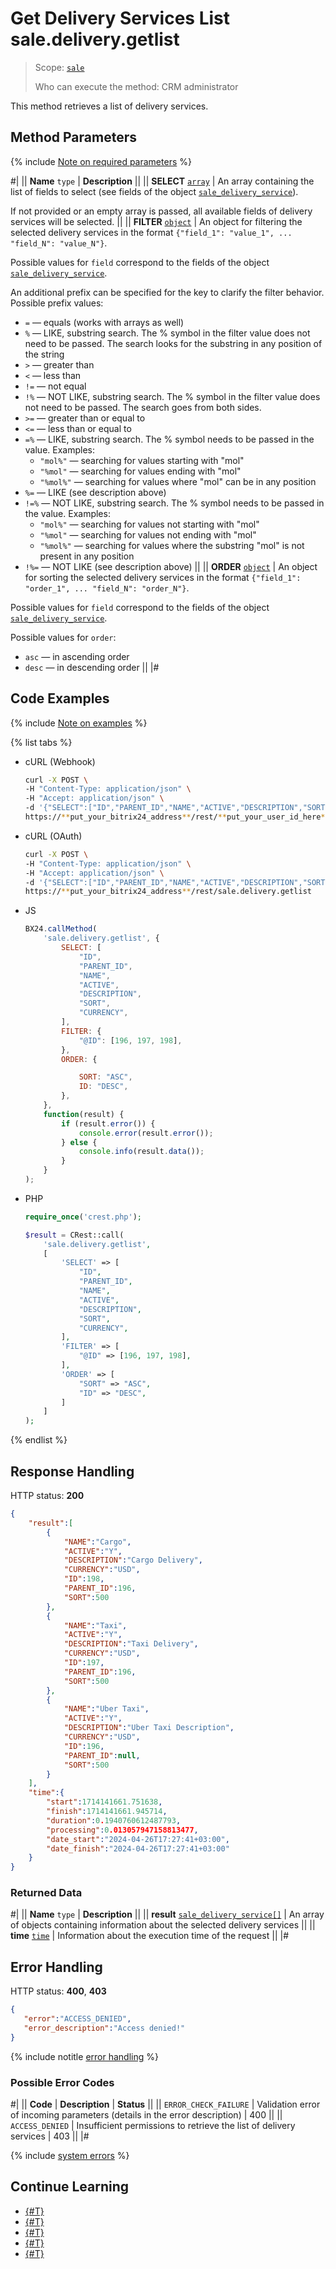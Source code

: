 # Get Delivery Services List sale.delivery.getlist

> Scope: [`sale`](../../../scopes/permissions.md)
>
> Who can execute the method: CRM administrator

This method retrieves a list of delivery services.

## Method Parameters

{% include [Note on required parameters](../../../../_includes/required.md) %}

#|
|| **Name**
`type` | **Description** ||
|| **SELECT**
[`array`](../../data-types.md) | An array containing the list of fields to select (see fields of the object [`sale_delivery_service`](../../data-types.md)).
 
If not provided or an empty array is passed, all available fields of delivery services will be selected.
||
|| **FILTER**
[`object`](../../data-types.md) | An object for filtering the selected delivery services in the format `{"field_1": "value_1", ... "field_N": "value_N"}`.
 
Possible values for `field` correspond to the fields of the object [`sale_delivery_service`](../../data-types.md).

An additional prefix can be specified for the key to clarify the filter behavior. Possible prefix values:

- `=` — equals (works with arrays as well)
- `%` — LIKE, substring search. The % symbol in the filter value does not need to be passed. The search looks for the substring in any position of the string
- `>` — greater than
- `<` — less than
- `!=` — not equal
- `!%` — NOT LIKE, substring search. The % symbol in the filter value does not need to be passed. The search goes from both sides.
- `>=` — greater than or equal to
- `<=` — less than or equal to
- `=%` — LIKE, substring search. The % symbol needs to be passed in the value. Examples: 
    - `"mol%"` — searching for values starting with "mol"
    - `"%mol"` — searching for values ending with "mol"
    - `"%mol%"` — searching for values where "mol" can be in any position
- `%=` — LIKE (see description above)
- `!=%` — NOT LIKE, substring search. The % symbol needs to be passed in the value. Examples:
    - `"mol%"` — searching for values not starting with "mol"
    - `"%mol"` — searching for values not ending with "mol"
    - `"%mol%"` — searching for values where the substring "mol" is not present in any position
- `!%=` — NOT LIKE (see description above)
||
|| **ORDER**
[`object`](../../data-types.md) | An object for sorting the selected delivery services in the format `{"field_1": "order_1", ... "field_N": "order_N"}`.
 
Possible values for `field` correspond to the fields of the object [`sale_delivery_service`](../../data-types.md).
 
Possible values for `order`:

- `asc` — in ascending order
- `desc` — in descending order
 ||
|#

## Code Examples

{% include [Note on examples](../../../../_includes/examples.md) %}

{% list tabs %}

- cURL (Webhook)

    ```bash
    curl -X POST \
    -H "Content-Type: application/json" \
    -H "Accept: application/json" \
    -d '{"SELECT":["ID","PARENT_ID","NAME","ACTIVE","DESCRIPTION","SORT","CURRENCY"],"FILTER":{"@ID":[196,197,198]},"ORDER":{"SORT":"ASC","ID":"DESC"}}' \
    https://**put_your_bitrix24_address**/rest/**put_your_user_id_here**/**put_your_webhook_here**/sale.delivery.getlist
    ```

- cURL (OAuth)

    ```bash
    curl -X POST \
    -H "Content-Type: application/json" \
    -H "Accept: application/json" \
    -d '{"SELECT":["ID","PARENT_ID","NAME","ACTIVE","DESCRIPTION","SORT","CURRENCY"],"FILTER":{"@ID":[196,197,198]},"ORDER":{"SORT":"ASC","ID":"DESC"},"auth":"**put_access_token_here**"}' \
    https://**put_your_bitrix24_address**/rest/sale.delivery.getlist
    ```

- JS

    ```js
    BX24.callMethod(
        'sale.delivery.getlist', {
            SELECT: [
                "ID",
                "PARENT_ID",
                "NAME",
                "ACTIVE",
                "DESCRIPTION",
                "SORT",
                "CURRENCY",
            ],
            FILTER: {
                "@ID": [196, 197, 198],
            },
            ORDER: {

                SORT: "ASC",
                ID: "DESC",
            },
        },
        function(result) {
            if (result.error()) {
                console.error(result.error());
            } else {
                console.info(result.data());
            }
        }
    );
    ```

- PHP

    ```php
    require_once('crest.php');

    $result = CRest::call(
        'sale.delivery.getlist',
        [
            'SELECT' => [
                "ID",
                "PARENT_ID",
                "NAME",
                "ACTIVE",
                "DESCRIPTION",
                "SORT",
                "CURRENCY",
            ],
            'FILTER' => [
                "@ID" => [196, 197, 198],
            ],
            'ORDER' => [
                "SORT" => "ASC",
                "ID" => "DESC",
            ]
        ]
    );
    ```

{% endlist %}

## Response Handling

HTTP status: **200**

```json
{
    "result":[
        {
            "NAME":"Cargo",
            "ACTIVE":"Y",
            "DESCRIPTION":"Cargo Delivery",
            "CURRENCY":"USD",
            "ID":198,
            "PARENT_ID":196,
            "SORT":500
        },
        {
            "NAME":"Taxi",
            "ACTIVE":"Y",
            "DESCRIPTION":"Taxi Delivery",
            "CURRENCY":"USD",
            "ID":197,
            "PARENT_ID":196,
            "SORT":500
        },
        {
            "NAME":"Uber Taxi",
            "ACTIVE":"Y",
            "DESCRIPTION":"Uber Taxi Description",
            "CURRENCY":"USD",
            "ID":196,
            "PARENT_ID":null,
            "SORT":500
        }
    ],
    "time":{
        "start":1714141661.751638,
        "finish":1714141661.945714,
        "duration":0.1940760612487793,
        "processing":0.013057947158813477,
        "date_start":"2024-04-26T17:27:41+03:00",
        "date_finish":"2024-04-26T17:27:41+03:00"
    }
}
```

### Returned Data

#|
|| **Name**
`type` | **Description** ||
|| **result**
[`sale_delivery_service[]`](../../data-types.md) | An array of objects containing information about the selected delivery services ||
|| **time**
[`time`](../../../data-types.md) | Information about the execution time of the request ||
|#

## Error Handling

HTTP status: **400**, **403**

```json
{
   "error":"ACCESS_DENIED",
   "error_description":"Access denied!"
}
```

{% include notitle [error handling](../../../../_includes/error-info.md) %}

### Possible Error Codes

#|
|| **Code** | **Description** | **Status** ||
|| `ERROR_CHECK_FAILURE` | Validation error of incoming parameters (details in the error description) | 400 ||
|| `ACCESS_DENIED` | Insufficient permissions to retrieve the list of delivery services | 403 ||
|#

{% include [system errors](../../../../_includes/system-errors.md) %}

## Continue Learning

- [{#T}](./sale-delivery-add.md)
- [{#T}](./sale-delivery-delete.md)
- [{#T}](./sale-delivery-update.md)
- [{#T}](./sale-delivery-config-update.md)
- [{#T}](./sale-delivery-config-get.md)